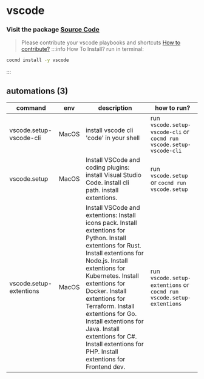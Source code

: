 # vscode
### Visit the package [ Source Code ](https://github.com/cocmd/hub/tree/master/packages/vscode)
> Please contribute your vscode playbooks and shortcuts
> [How to contribute?](https://cocmd.org/docs/contributing)
:::info How To Install?
run in terminal:
```bash
cocmd install -y vscode
```
:::
## automations (3)
| command | env | description | how to run? |
| --- | --- | --- | --- |
| vscode.setup-vscode-cli | MacOS | install vscode cli 'code' in your shell | run `vscode.setup-vscode-cli` or `cocmd run vscode.setup-vscode-cli` |
| vscode.setup | MacOS | Install VSCode and coding plugins: install Visual Studio Code. install cli path. install extentions.  | run `vscode.setup` or `cocmd run vscode.setup` |
| vscode.setup-extentions | MacOS | Install VSCode and extentions: Install icons pack. Install extentions for Python. Install extentions for Rust. Install extentions for Node.js. Install extentions for Kubernetes. Install extentions for Docker. Install extentions for Terraform. Install extentions for Go. Install extentions for Java. Install extentions for C#. Install extentions for PHP. Install extentions for Frontend dev.  | run `vscode.setup-extentions` or `cocmd run vscode.setup-extentions` |


